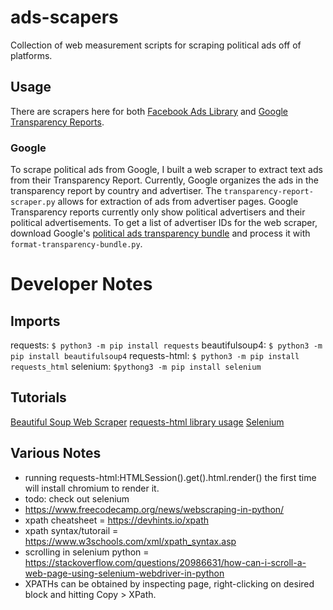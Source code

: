 # ads-scapers
Collection of web measurement scripts for scraping political ads off of platforms.

## Usage 
There are scrapers here for both [Facebook Ads Library](https://www.facebook.com/ads/library/) and [Google Transparency Reports](https://transparencyreport.google.com/political-ads/region/US).

### Google
To scrape political ads from Google, I built a web scraper to extract text ads from their Transparency Report. Currently, Google organizes the ads in the transparency report by country and advertiser. The `transparency-report-scraper.py` allows for extraction of ads from advertiser pages. Google Transparency reports currently only show political advertisers and their political advertisements. To get a list of advertiser IDs for the web scraper, download Google's [political ads transparency bundle](https://storage.googleapis.com/transparencyreport/google-political-ads-transparency-bundle.zip) and process it with `format-transparency-bundle.py`.


# Developer Notes
## Imports
requests: `$ python3 -m pip install requests`
beautifulsoup4: `$ python3 -m pip install beautifulsoup4`
requests-html: `$ python3 -m pip install requests_html`
selenium: `$pythong3 -m pip install selenium`

## Tutorials
[Beautiful Soup Web Scraper](https://realpython.com/beautiful-soup-web-scraper-python/#challenges-of-web-scraping)
[requests-html library usage](https://github.com/psf/requests-html)
[Selenium](https://www.selenium.dev/documentation/)

## Various Notes
- running requests-html:HTMLSession().get().html.render() the first time will install chromium to render it.
- todo: check out selenium
- https://www.freecodecamp.org/news/webscraping-in-python/
- xpath cheatsheet = https://devhints.io/xpath 
- xpath syntax/tutorail = https://www.w3schools.com/xml/xpath_syntax.asp
- scrolling in selenium python = https://stackoverflow.com/questions/20986631/how-can-i-scroll-a-web-page-using-selenium-webdriver-in-python
- XPATHs can be obtained by inspecting page, right-clicking on desired block and hitting Copy > XPath. 